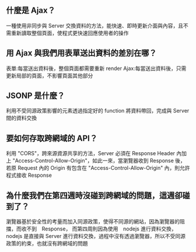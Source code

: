 ## 什麼是 Ajax？
一種使用非同步與 Server 交換資料的方法，能快速、即時更新介面與內容，且不需重新讀取整個頁面，使程式更快速回應使用者的操作
## 用 Ajax 與我們用表單送出資料的差別在哪？
表單:每當送出資料後，整個頁面都需要重新 render
Ajax:每當送出資料後，只需更新局部的頁面，不影響頁面其他部分

## JSONP 是什麼？
利用不受同源政策影響的元素透過指定好的 function 將資料帶回，完成與 Server 間的資料交換

## 要如何存取跨網域的 API？
利用 "CORS"，跨來源資源共享的方法，Server 必須在 Response Header 內加上 "Access-Control-Allow-Origin"，如此一來，當瀏覽器收到 Response 後，若原 Request 內的 Origin 有包含在 "Access-Control-Allow-Origin" 內，則允許程式接收 Response

## 為什麼我們在第四週時沒碰到跨網域的問題，這週卻碰到了？
瀏覽器基於安全性的考量而加入同源政策，使得不同源的網站，因為瀏覽器的阻擋，而收不到　Response，
而第四周則因為使用　nodejs 進行資料交換， nodejs 是直接與 Server 進行資料交換，過程中沒有透過瀏覽器，所以不受同源政策的約束，也就沒有跨網域的問題
